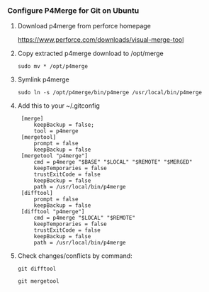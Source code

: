 ### Configure P4Merge for Git on Ubuntu

1. Download p4merge from perforce homepage

   https://www.perforce.com/downloads/visual-merge-tool

2. Copy  extracted p4merge download to /opt/merge

   ```sudo mv * /opt/p4merge```

3. Symlink p4merge

   ```sudo ln -s /opt/p4merge/bin/p4merge /usr/local/bin/p4merge```

4. Add this to your ~/.gitconfig

   ```
    [merge]
        keepBackup = false;
        tool = p4merge
    [mergetool]
        prompt = false
        keepBackup = false
    [mergetool "p4merge"]
        cmd = p4merge "$BASE" "$LOCAL" "$REMOTE" "$MERGED"
        keepTemporaries = false
        trustExitCode = false
        keepBackup = false
        path = /usr/local/bin/p4merge
    [difftool]
        prompt = false
        keepBackup = false
    [difftool "p4merge"]
        cmd = p4merge "$LOCAL" "$REMOTE"
        keepTemporaries = false
        trustExitCode = false
        keepBackup = false
        path = /usr/local/bin/p4merge
   ```

5. Check changes/conflicts by command:

   ```git difftool```

   ```git mergetool```